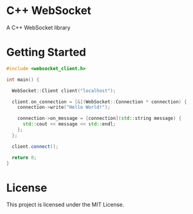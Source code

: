 # C++ WebSocket

A C++ WebSocket library

# Getting Started

```c++
#include <websocket_client.h>

int main() {

  WebSocket::Client client("localhost");

  client.on_connection = [&](WebSocket::Connection * connection) {
    connection->write("Hello World!");

    connection->on_message = [connection](std::string message) {
      std::cout << message << std::endl;
    };
  };

  client.connect();

  return 0;
}
```

# License

This project is licensed under the MIT License.